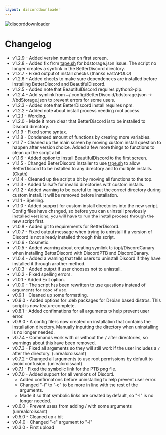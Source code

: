 ```yaml
---
layout: discorddownloader
---
```


![discorddownloader](https://raw.githubusercontent.com/simoniz0r/discorddownloader/master/Screenshot.png)


# Changelog

* v1.2.9 - Added version number on first screen.
* v1.2.8 - Added fix from [tape.sh](https://github.com/Ckath/Discord-stuff/blob/master/scripts/tape.sh) for bdstorage.json issue. The script no longer creates a symlink in the BetterDiscord directory.
* v1.2.7 - Fixed output of install checks (thanks EastAPOLO)
* v1.2.6 - Added checks to make sure dependencies are installed before installing BetterDiscord and BeautifulDiscord.
* v1.2.5 - Added note that BeautifulDiscord requires python3-pip.
* v1.2.4 - Add symlink from ~/.config/BetterDiscord/bdstorage.json -> //bdStorage.json to prevent errors for some users.
* v1.2.3 - Added note that BetterDiscord install requires npm.
* v1.2.2 - Added note about install process needing root access.
* v1.2.1 - Wording.
* v1.2.0 - Made it more clear that BetterDiscord is to be installed to Discord directory.
* v1.1.9 - Fixed some syntax.
* v1.1.8 - Condensed amount of functions by creating more variables.
* v1.1.7 - Cleaned up the main screen by moving custom install question to happen after version choice.  Added a few more things to functions to clean up the script a bit.
* v1.1.6 - Added option to install BeautifulDiscord to the first screen.
* v1.1.5 - Changed BetterDiscord installer to use [tape.sh](https://github.com/Ckath/Discord-stuff/blob/master/scripts/tape.sh) to allow BetterDiscord to be installed to any directory and to multiple installs. (Ckath)
* v1.1.4 - Cleaned up the script a bit by moving all functions to the top.
* v1.1.3 - Added failsafe for invalid directories with custom installs.
* v1.1.2 - Added warning to be careful to input the correct directory during custom install.  It will be removed before installation.
* v1.1.1 - Spelling.
* v1.1.0 - Added support for custom install directories into the new script.  Config files have changed, so before you can uninstall previously installed versions, you will have to run the install process through the new script first.
* v1.0.8 - Added git to requirements for BetterDiscord.
* v1.0.7 - Fixed output message when trying to uninstall if a version of Discord is not already installed through this script.
* v1.0.6 - Cosmetic.
* v1.0.5 - Added warning about creating symlink to /opt/DiscordCanary when installing BetterDiscord with DiscordPTB and DiscordCanary.
* v1.0.4 - Added a warning that tells users to uninstall Discord if they have installed it through another method.
* v1.0.3 - Added output if user chooses not to uninstall.
* v1.0.2 - Fixed spelling errors.
* v1.0.1 - Added Exit option.
* v1.0.0 - The script has been rewritten to use questions instead of arguments for ease of use.
* v0.9.1 - Cleaned up some formatting.
* v0.9.0 - Added options for .deb packages for Debian based distros.  This script is now feature complete.
* v0.8.1 - Added confirmations for all arguments to help prevent user error.
* v0.8.0 - A config file is now created on installation that contains the installation directory.  Manually inputting the directory when uninstalling is no longer needed.
* v0.7.4 - Commands work with or without the `/` after directories, so warnings about this have been removed.
* v0.7.3 - Fixed all arguments so they will still work if the user includes a `/` after the directory. (unrealcroissant)
* v0.7.2 - Changed all arguments to use root permissions by default to avoid confusion. (unrealcroissant)
* v0.7.1 - Fixed the symbolic link for the PTB png file.
* v0.7.0 - Added support for all versions of Discord.  
	* Added confirmations before uninstalling to help prevent user error.  
	* Changed "-i" to "-c" to be more in line with the rest of the arguments.  
	* Made it so that symbolic links are created by default, so "-l" is no longer needed.
* v0.6.0 - Prevent users from adding / with some arguments (unrealcroissant)
* v0.5.0 - Cleaned up a bit
* v0.4.0 - Changed "-s" argument to "-l"
* v0.3.0 - First upload
